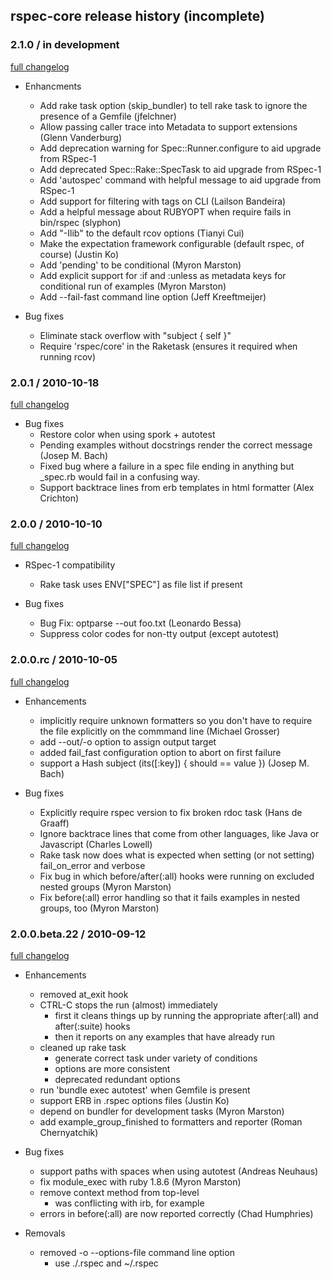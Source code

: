 ## rspec-core release history (incomplete)

### 2.1.0 / in development

[full changelog](http://github.com/rspec/rspec-core/compare/v2.0.1...master)

* Enhancments
  * Add rake task option (skip_bundler) to tell rake task to ignore the presence
    of a Gemfile (jfelchner)
  * Allow passing caller trace into Metadata to support extensions (Glenn
    Vanderburg)
  * Add deprecation warning for Spec::Runner.configure to aid upgrade from
    RSpec-1
  * Add deprecated Spec::Rake::SpecTask to aid upgrade from RSpec-1
  * Add 'autospec' command with helpful message to aid upgrade from RSpec-1
  * Add support for filtering with tags on CLI (Lailson Bandeira)
  * Add a helpful message about RUBYOPT when require fails in bin/rspec
    (slyphon)
  * Add "-Ilib" to the default rcov options (Tianyi Cui)
  * Make the expectation framework configurable (default rspec, of course)
    (Justin Ko)
  * Add 'pending' to be conditional (Myron Marston)
  * Add explicit support for :if and :unless as metadata keys for conditional run
    of examples (Myron Marston)
  * Add --fail-fast command line option (Jeff Kreeftmeijer)

* Bug fixes
  * Eliminate stack overflow with "subject { self }"
  * Require 'rspec/core' in the Raketask (ensures it required when running rcov)

### 2.0.1 / 2010-10-18

[full changelog](http://github.com/rspec/rspec-core/compare/v2.0.0...v2.0.1)

* Bug fixes
  * Restore color when using spork + autotest
  * Pending examples without docstrings render the correct message (Josep M. Bach)
  * Fixed bug where a failure in a spec file ending in anything but _spec.rb would
    fail in a confusing way.
  * Support backtrace lines from erb templates in html formatter (Alex Crichton)

### 2.0.0 / 2010-10-10

[full changelog](http://github.com/rspec/rspec-core/compare/v2.0.0.rc...v2.0.0)

* RSpec-1 compatibility
  * Rake task uses ENV["SPEC"] as file list if present

* Bug fixes
  * Bug Fix: optparse --out foo.txt (Leonardo Bessa)
  * Suppress color codes for non-tty output (except autotest)

### 2.0.0.rc / 2010-10-05

[full changelog](http://github.com/rspec/rspec-core/compare/v2.0.0.beta.22...v2.0.0.rc)

* Enhancements
  * implicitly require unknown formatters so you don't have to require the
    file explicitly on the commmand line (Michael Grosser)
  * add --out/-o option to assign output target
  * added fail_fast configuration option to abort on first failure
  * support a Hash subject (its([:key]) { should == value }) (Josep M. Bach)

* Bug fixes
  * Explicitly require rspec version to fix broken rdoc task (Hans de Graaff)
  * Ignore backtrace lines that come from other languages, like Java or
    Javascript (Charles Lowell)
  * Rake task now does what is expected when setting (or not setting)
    fail_on_error and verbose
  * Fix bug in which before/after(:all) hooks were running on excluded nested
    groups (Myron Marston)
  * Fix before(:all) error handling so that it fails examples in nested groups,
    too (Myron Marston)

### 2.0.0.beta.22 / 2010-09-12

[full changelog](http://github.com/rspec/rspec-core/compare/v2.0.0.beta.20...v2.0.0.beta.22)

* Enhancements
  * removed at_exit hook
  * CTRL-C stops the run (almost) immediately
    * first it cleans things up by running the appropriate after(:all) and after(:suite) hooks
    * then it reports on any examples that have already run
  * cleaned up rake task
    * generate correct task under variety of conditions
    * options are more consistent
    * deprecated redundant options
  * run 'bundle exec autotest' when Gemfile is present
  * support ERB in .rspec options files (Justin Ko)
  * depend on bundler for development tasks (Myron Marston)
  * add example_group_finished to formatters and reporter (Roman Chernyatchik)

* Bug fixes
  * support paths with spaces when using autotest (Andreas Neuhaus)
  * fix module_exec with ruby 1.8.6 (Myron Marston)
  * remove context method from top-level
    * was conflicting with irb, for example
  * errors in before(:all) are now reported correctly (Chad Humphries)

* Removals
  * removed -o --options-file command line option
    * use ./.rspec and ~/.rspec
